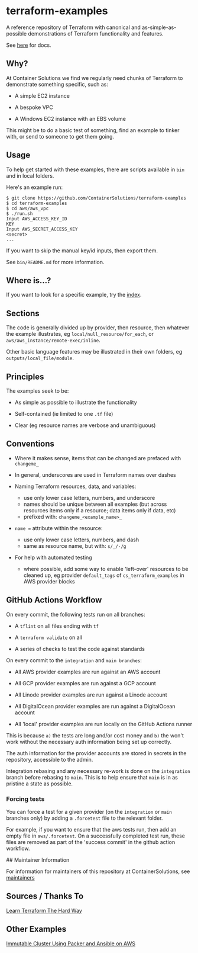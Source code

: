 # terraform-examples

A reference repository of Terraform with canonical and as-simple-as-possible demonstrations of Terraform functionality and features.

See [here](https://containersolutions.github.io/terraform-examples/) for docs.

## Why?

At Container Solutions we find we regularly need chunks of Terraform to demonstrate something specific, such as:

- A simple EC2 instance

- A bespoke VPC

- A Windows EC2 instance with an EBS volume

This might be to do a basic test of something, find an example to tinker with, or send to someone to get them going.

## Usage

To help get started with these examples, there are scripts available in `bin` and in local folders.

Here's an example run:

```
$ git clone https://github.com/ContainerSolutions/terraform-examples
$ cd terraform-examples
$ cd aws/aws_vpc
$ ./run.sh
Input AWS_ACCESS_KEY_ID
KEY
Input AWS_SECRET_ACCESS_KEY
<secret>
...
```

If you want to skip the manual key/id inputs, then export them.

See `bin/README.md` for more information.

## Where is...?

If you want to look for a specific example, try the [index](INDEX.md).

## Sections

The code is generally divided up by provider, then resource, then whatever the example illustrates, eg `local/null_resource/for_each`, or `aws/aws_instance/remote-exec/inline`.

Other basic language features may be illustrated in their own folders, eg `outputs/local_file/module`.

## Principles

The examples seek to be:

- As simple as possible to illustrate the functionality

- Self-contained (ie limited to one `.tf` file)

- Clear (eg resource names are verbose and unambiguous)

## Conventions

- Where it makes sense, items that can be changed are prefaced with `changeme_`

- In general, underscores are used in Terraform names over dashes

- Naming Terraform resources, data, and variables:
  - use only lower case letters, numbers, and underscore
  - names should be unique between all examples (but across resources items only if a resource; data items only if data, etc)
  - prefixed with:  `changeme_<example_name>_`

- `name =` attribute within the resource:
  - use only lower case letters, numbers, and dash
  - same as resource name, but with: `s/_/-/g`

- For help with automated testing
  - where possible, add some way to enable 'left-over' resources to be cleaned up, eg provider `default_tags` of `cs_terraform_examples` in AWS provider blocks

## GitHub Actions Workflow

On every commit, the following tests run on all branches:

- A `tflint` on all files ending with `tf`

- A `terraform validate` on all

- A series of checks to test the code against standards

On every commit to the `integration` and `main branches`:

- All AWS provider examples are run against an AWS account

- All GCP provider examples are run against a GCP account

- All Linode provider examples are run against a Linode account

- All DigitalOcean provider examples are run against a DigitalOcean account

- All 'local' provider examples are run locally on the GitHub Actions runner

This is because `a)` the tests are long and/or cost money and `b)` the won't work without the necessary auth information being set up correctly.

The auth information for the provider accounts are stored in secrets in the repository, accessible to the admin.

Integration rebasing and any necessary re-work is done on the `integration` branch before rebasing to `main`. This is to help ensure that `main` is in as pristine a state as possible.

### Forcing tests

You can force a test for a given provider (on the `integration` or `main` branches only) by adding a `.forcetest` file to the relevant folder.

For example, if you want to ensure that the aws tests run, then add an empty file in `aws/.forcetest`. On a successfully completed test run, these files are removed as part of the 'success commit' in the github action workflow.

## Maintainer Information

For information for maintainers of this repository at ContainerSolutions, see [maintainers](MAINTAINERS.md)

## Sources / Thanks To

[Learn Terraform The Hard Way](https://leanpub.com/learnterraformthehardway)

## Other Examples

[Immutable Cluster Using Packer and Ansible on AWS](https://github.com/bluebrown/immutable-cluster)



